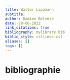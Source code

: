 ```yaml
---
title: Walter Lippmann
subtitle:
author: Damien Belvèze
date: 28-06-2022
link_citations: true
bibliography: mylibrary.bib
biblio_style: csl\ieee.csl
aliases: []
tags: []
---
```








# bibliographie

